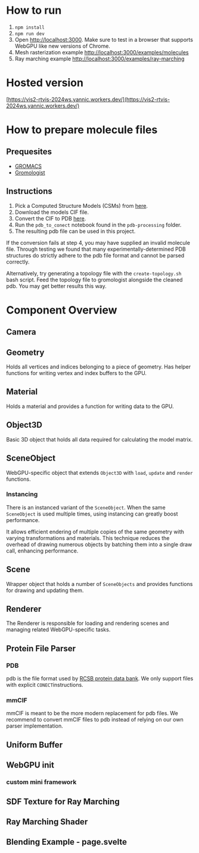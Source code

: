 # How to run

1. `npm install`
2. `npm run dev`
3. Open [http://localhost:3000](http://localhost:3000). Make sure to test in a browser that supports WebGPU like new versions of Chrome.
4. Mesh rasterization example [http://localhost:3000/examples/molecules](http://localhost:3000/examples/molecules)
5. Ray marching example [http://localhost:3000/examples/ray-marching](http://localhost:3000/examples/ray-marching)

# Hosted version

[https://vis2-rtvis-2024ws.yannic.workers.dev/](https://vis2-rtvis-2024ws.yannic.workers.dev/)

# How to prepare molecule files

## Prequesites

- [GROMACS](https://www.gromacs.org/)
- [Gromologist](https://gitlab.com/KomBioMol/gromologist)

## Instructions

1. Pick a Computed Structure Models (CSMs) from [here](https://www.rcsb.org/search?request=%7B"query"%3A%7B"type"%3A"group"%2C"nodes"%3A%5B%7B"type"%3A"group"%2C"nodes"%3A%5B%7B"type"%3A"group"%2C"nodes"%3A%5B%7B"type"%3A"terminal"%2C"service"%3A"text"%2C"parameters"%3A%7B"attribute"%3A"rcsb_entry_info.structure_determination_methodology"%2C"operator"%3A"exact_match"%2C"value"%3A"computational"%7D%7D%5D%2C"logical_operator"%3A"and"%7D%5D%2C"logical_operator"%3A"and"%2C"label"%3A"text"%7D%5D%2C"logical_operator"%3A"and"%7D%2C"return_type"%3A"entry"%2C"request_options"%3A%7B"scoring_strategy"%3A"combined"%2C"results_content_type"%3A%5B"computational"%5D%2C"paginate"%3A%7B"start"%3A0%2C"rows"%3A25%7D%2C"sort"%3A%5B%7B"sort_by"%3A"score"%2C"direction"%3A"desc"%7D%5D%7D%2C"request_info"%3A%7B"query_id"%3A"086f7e81292c787a2b6e45142c3eea61"%7D%7D).
2. Download the models CIF file.
3. Convert the CIF to PDB [here](https://project-gemmi.github.io/wasm/convert/cif2pdb.html).
4. Run the `pdb_to_conect` notebook found in the `pdb-processing` folder.
5. The resulting pdb file can be used in this project.

If the conversion fails at step 4, you may have supplied an invalid molecule file. Through testing we found that many experimentally-determined PDB structures do strictly adhere to the pdb file format and cannot be parsed correctly.

Alternatively, try generating a topology file with the `create-topology.sh` bash script. Feed the topology file to gromologist alongside the cleaned pdb. You may get better results this way.

# Component Overview

## Camera

## Geometry

Holds all vertices and indices belonging to a piece of geometry. Has helper functions for writing vertex and index buffers to the GPU.

## Material

Holds a material and provides a function for writing data to the GPU.

## Object3D

Basic 3D object that holds all data required for calculating the model matrix.

## SceneObject

WebGPU-specific object that extends `Object3D` with `load`, `update` and `render` functions.

### Instancing

There is an instanced variant of the `SceneObject`. When the same `SceneObject` is used multiple times, using instancing can greatly boost performance.

It allows efficient endering of multiple copies of the same geometry with varying transformations and materials. This technique reduces the overhead of drawing numerous objects by batching them into a single draw call, enhancing performance.

## Scene

Wrapper object that holds a number of `SceneObjects` and provides functions for drawing and updating them.

## Renderer

The Renderer is responsible for loading and rendering scenes and managing related WebGPU-specific tasks.

## Protein File Parser

### PDB

pdb is the file format used by [RCSB protein data bank](https://www.rcsb.org/). We only support files with explicit `CONECT`instructions.

### mmCIF

mmCIF is meant to be the more modern replacement for pdb files. We recommend to convert mmCIF files to pdb instead of relying on our own parser implementation.

## Uniform Buffer

## WebGPU init

### custom mini framework

## SDF Texture for Ray Marching

## Ray Marching Shader

## Blending Example - page.svelte
